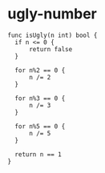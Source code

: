 
  # ugly-number

  ```golang
  func isUgly(n int) bool {
	if n <= 0 {
		return false
	}

	for n%2 == 0 {
		n /= 2
	}

	for n%3 == 0 {
		n /= 3
	}

	for n%5 == 0 {
		n /= 5
	}

	return n == 1
}
  ```
  